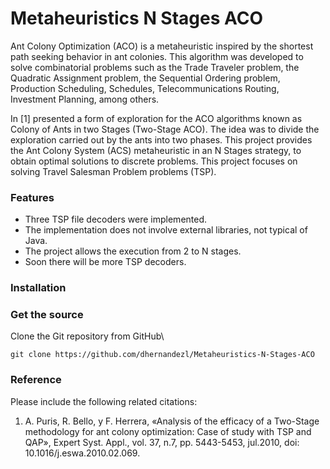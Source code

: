 # Metaheuristics N Stages ACO

Ant Colony Optimization (ACO) is a metaheuristic inspired by the shortest path seeking behavior in ant colonies. This algorithm was developed to solve combinatorial problems such as the Trade Traveler problem, the Quadratic Assignment problem, the Sequential Ordering problem, Production Scheduling, Schedules, Telecommunications Routing, Investment Planning, among others.

In [1] presented a form of exploration for the ACO algorithms known as Colony of Ants in two Stages (Two-Stage ACO). The idea was to divide the exploration carried out by the ants into two phases. This project provides the Ant Colony System (ACS) metaheuristic in an N Stages strategy, to obtain optimal solutions to discrete problems. This project focuses on solving Travel Salesman Problem problems (TSP).

### Features
- Three TSP file decoders were implemented.
- The implementation does not involve external libraries, not typical of Java.
- The project allows the execution from 2 to N stages.
- Soon there will be more TSP decoders.

### Installation

### Get the source
Clone the Git repository from GitHub\
```github
git clone https://github.com/dhernandezl/Metaheuristics-N-Stages-ACO
```

### Reference
Please include the following related citations:
1. A. Puris, R. Bello, y F. Herrera, «Analysis of the efficacy of a Two-Stage methodology for ant colony optimization: Case of study with TSP and QAP», Expert Syst. Appl., vol. 37, n.7, pp. 5443-5453, jul.2010, doi: 10.1016/j.eswa.2010.02.069.
